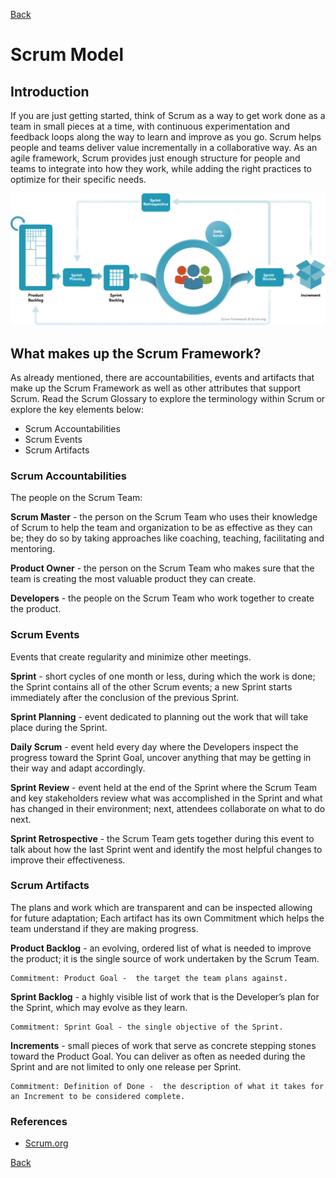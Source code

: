 [Back](README.md)

<h1> Scrum Model </h1>

<!-- - [Introduction](#introduction)
- [What makes up the Scrum Framework?](#what-makes-up-the-scrum-framework)
  - [Scrum Accountabilities](#scrum-accountabilities)
  - [Scrum Events](#scrum-events)
  - [Scrum Artifacts](#scrum-artifacts)
  - [References](#references) -->

## Introduction

<p>If you are just getting started, think of Scrum as a way to get work done as a team in small pieces at a time, with continuous experimentation and feedback loops along the way to learn and improve as you go. Scrum helps people and teams deliver value incrementally in a collaborative way. As an agile framework, Scrum provides just enough structure for people and teams to integrate into how they work, while adding the right practices to optimize for their specific needs.</p>

![Scrum Mode](resources/scrum_framework.png 'Scrum Model')

## What makes up the Scrum Framework?

<p>As already mentioned, there are accountabilities, events and artifacts that make up the Scrum Framework as well as other attributes that support Scrum. Read the Scrum Glossary to explore the terminology within Scrum or explore the key elements below:</p>

- Scrum Accountabilities
- Scrum Events
- Scrum Artifacts

### Scrum Accountabilities

<p>The people on the Scrum Team:</p>

**Scrum Master** - the person on the Scrum Team who uses their knowledge of Scrum to help the team and organization to be as effective as they can be; they do so by taking approaches like coaching, teaching, facilitating and mentoring.

**Product Owner** - the person on the Scrum Team who makes sure that the team is creating the most valuable product they can create.

**Developers** - the people on the Scrum Team who work together to create the product.

### Scrum Events

<p>
Events that create regularity and minimize other meetings.
</p>

**Sprint** - short cycles of one month or less, during which the work is done; the Sprint contains all of the other Scrum events; a new Sprint starts immediately after the conclusion of the previous Sprint.

**Sprint Planning** - event dedicated to planning out the work that will take place during the Sprint.

**Daily Scrum** - event held every day where the Developers inspect the progress toward the Sprint Goal, uncover anything that may be getting in their way and adapt accordingly.

**Sprint Review** - event held at the end of the Sprint where the Scrum Team and key stakeholders review what was accomplished in the Sprint and what has changed in their environment; next, attendees collaborate on what to do next.

**Sprint Retrospective** - the Scrum Team gets together during this event to talk about how the last Sprint went and identify the most helpful changes to improve their effectiveness.

### Scrum Artifacts

<p>The plans and work which are transparent and can be inspected allowing for future adaptation; Each artifact has its own Commitment which helps the team understand if they are making progress.</p>

**Product Backlog** - an evolving, ordered list of what is needed to improve the product; it is the single source of work undertaken by the Scrum Team.

    Commitment: Product Goal -  the target the team plans against.

**Sprint Backlog** - a highly visible list of work that is the Developer’s plan for the Sprint, which may evolve as they learn.

    Commitment: Sprint Goal - the single objective of the Sprint.

**Increments** - small pieces of work that serve as concrete stepping stones toward the Product Goal. You can deliver as often as needed during the Sprint and are not limited to only one release per Sprint.

    Commitment: Definition of Done -  the description of what it takes for an Increment to be considered complete.

### References

- [Scrum.org](https://www.scrum.org/resources/what-is-scrum)

[Back](README.md)
